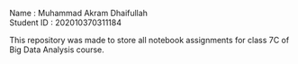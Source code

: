 Name        : Muhammad Akram Dhaifullah<br>
Student ID  :  202010370311184

This repository was made to store all notebook assignments for class 7C of Big Data Analysis course.
